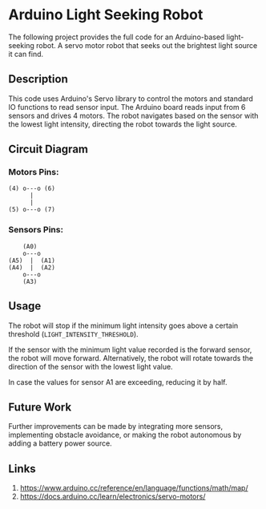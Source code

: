 # Arduino Light Seeking Robot

The following project provides the full code for an Arduino-based light-seeking robot. A servo motor robot that seeks out the brightest light source it can find. 

## Description

This code uses Arduino's Servo library to control the motors and standard IO functions to read sensor input. The Arduino board reads input from 6 sensors and drives 4 motors. The robot navigates based on the sensor with the lowest light intensity, directing the robot towards the light source. 

## Circuit Diagram

### Motors Pins:
```
(4) o---o (6)
      |
      |
(5) o---o (7)
```

### Sensors Pins:

```
    (A0)
    o---o
(A5)  |  (A1)
(A4)  |  (A2)
    o---o
    (A3)
```

## Usage

The robot will stop if the minimum light intensity goes above a certain threshold (`LIGHT_INTENSITY_THRESHOLD`). 

If the sensor with the minimum light value recorded is the forward sensor, the robot will move forward. Alternatively, the robot will rotate towards the direction of the sensor with the lowest light value.

In case the values for sensor A1 are exceeding, reducing it by half. 


## Future Work

Further improvements can be made by integrating more sensors, implementing obstacle avoidance, or making the robot autonomous by adding a battery power source.

## Links

1) https://www.arduino.cc/reference/en/language/functions/math/map/
2) https://docs.arduino.cc/learn/electronics/servo-motors/
